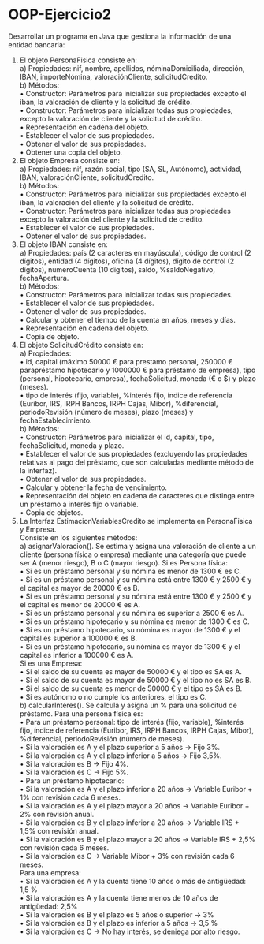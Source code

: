 # OOP-Ejercicio2    
Desarrollar un programa en Java que gestiona la información de una entidad bancaria:     
  1. El objeto PersonaFisica consiste en:     
    a) Propiedades: nif, nombre, apellidos, nóminaDomiciliada, dirección, IBAN, importeNómina, valoraciónCliente, solicitudCredito.     
    b) Métodos:     
    • Constructor: Parámetros para inicializar sus propiedades excepto el iban, la valoración de cliente y la solicitud de crédito.    
    • Constructor: Parámetros para inicializar todas sus propiedades, excepto la valoración de cliente y la solicitud de crédito.     
    • Representación en cadena del objeto.     
    • Establecer el valor de sus propiedades.     
    • Obtener el valor de sus propiedades.      
    • Obtener una copia del objeto.      
  2. El objeto Empresa consiste en:       
    a) Propiedades: nif, razón social, tipo (SA, SL, Autónomo), actividad, IBAN, valoraciónCliente, solicitudCredito.      
    b) Métodos:    
    • Constructor: Parámetros para inicializar sus propiedades excepto el iban, la valoración del cliente y la solicitud de crédito.    
    • Constructor: Parámetros para inicializar todas sus propiedades excepto la valoración del cliente y la solicitud de crédito.    
    • Establecer el valor de sus propiedades.    
    • Obtener el valor de sus propiedades.     
  3. El objeto IBAN consiste en:      
    a) Propiedades: país (2 caracteres en mayúscula), código de control (2 dígitos), entidad (4 dígitos), oficina (4 dígitos), dígito de control (2 dígitos), numeroCuenta (10 dígitos), saldo, %saldoNegativo, fechaApertura.    
    b) Métodos:    
    • Constructor: Parámetros para inicializar todas sus propiedades.    
    • Establecer el valor de sus propiedades.   
    • Obtener el valor de sus propiedades.     
    • Calcular y obtener el tiempo de la cuenta en años, meses y días.     
    • Representación en cadena del objeto.    
    • Copia de objeto.     
  4. El objeto SolicitudCrédito consiste en:     
    a) Propiedades:     
    • id, capital (máximo 50000 € para prestamo personal, 250000 € parapréstamo hipotecario y 1000000 € para préstamo de empresa), tipo (personal, hipotecario, empresa), fechaSolicitud, moneda (€ o $) y plazo (meses).      
    • tipo de interés (fijo, variable), %interés fijo, índice de referencia (Euribor, IRS, IRPH Bancos, IRPH Cajas, Mibor), %diferencial, periodoRevisión (número de meses), plazo (meses) y fechaEstablecimiento.     
    b) Métodos:    
    • Constructor: Parámetros para inicializar el id, capital, tipo, fechaSolicitud, moneda y plazo.         
    • Establecer el valor de sus propiedades (excluyendo las propiedades relativas al pago del préstamo, que son calculadas mediante método de la interfaz).      
    • Obtener el valor de sus propiedades.       
    • Calcular y obtener la fecha de vencimiento.       
    • Representación del objeto en cadena de caracteres que distinga entre un préstamo a interés fijo o variable.       
    • Copia de objetos.       
  5. La Interfaz EstimacionVariablesCredito se implementa en PersonaFisica y Empresa.        
    Consiste en los siguientes métodos:       
    a) asignarValoracion(). Se estima y asigna una valoración de cliente a un cliente (persona física o empresa) mediante una categoría que puede ser A (menor riesgo), B o C (mayor riesgo). Si es Persona física:      
    • Si es un préstamo personal y su nómina es menor de 1300 € es C.        
    • Si es un préstamo personal y su nómina está entre 1300 € y 2500 € y el capital es mayor de 20000 € es B.          
    • Si es un préstamo personal y su nómina está entre 1300 € y 2500 € y el capital es menor de 20000 € es A.      
    • Si es un préstamo personal y su nómina es superior a 2500 € es A.      
    • Si es un préstamo hipotecario y su nómina es menor de 1300 € es C.           
    • Si es un préstamo hipotecario, su nómina es mayor de 1300 € y el capital es superior a 100000 € es B.        
    • Si es un préstamo hipotecario, su nómina es mayor de 1300 € y el capital es inferior a 100000 € es A.        
    Si es una Empresa:        
    • Si el saldo de su cuenta es mayor de 50000 € y el tipo es SA es A.        
    • Si el saldo de su cuenta es mayor de 50000 € y el tipo no es SA es B.       
    • Si el saldo de su cuenta es menor de 50000 € y el tipo es SA es B.       
    • Si es autónomo o no cumple los anteriores, el tipo es C.       
    b) calcularInteres(). Se calcula y asigna un % para una solicitud de préstamo. Para una persona física es:      
    • Para un préstamo personal: tipo de interés (fijo, variable), %interés fijo, índice de referencia (Euribor, IRS, IRPH Bancos, IRPH Cajas, Mibor), %diferencial, periodoRevisión (número de meses).        
    • Si la valoración es A y el plazo superior a 5 años → Fijo 3%.       
    • Si la valoración es A y el plazo inferior a 5 años → Fijo 3,5%.        
    • Si la valoración es B → Fijo 4%.        
    • Si la valoración es C → Fijo 5%.        
    • Para un préstamo hipotecario:         
    • Si la valoración es A y el plazo inferior a 20 años → Variable Euribor + 1% con revisión cada 6 meses.       
    • Si la valoración es A y el plazo mayor a 20 años → Variable Euribor + 2% con revisión anual.           
    • Si la valoración es B y el plazo inferior a 20 años → Variable IRS + 1,5% con revisión anual.      
    • Si la valoración es B y el plazo mayor a 20 años → Variable IRS + 2,5% con revisión cada 6 meses.        
    • Si la valoración es C → Variable Mibor + 3% con revisión cada 6 meses.        
    Para una empresa:        
    • Si la valoración es A y la cuenta tiene 10 años o más de antigüedad: 1,5 %       
    • Si la valoración es A y la cuenta tiene menos de 10 años de antigüedad: 2,5%          
    • Si la valoración es B y el plazo es 5 años o superior → 3%       
    • Si la valoración es B y el plazo es inferior a 5 años → 3,5 %        
    • Si la valoración es C → No hay interés, se deniega por alto riesgo.      
